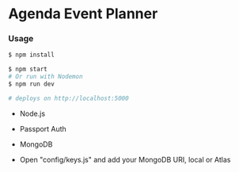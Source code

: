 # Agenda Event Planner

### Usage

```sh
$ npm install
```

```sh
$ npm start
# Or run with Nodemon
$ npm run dev

# deploys on http://localhost:5000
```

- Node.js
- Passport Auth
- MongoDB

- Open "config/keys.js" and add your MongoDB URI, local or Atlas
